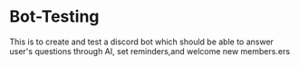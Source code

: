 # Bot-Testing
This is to create and test a discord bot which should be able to answer user's questions through AI, set reminders,and welcome new members.ers
